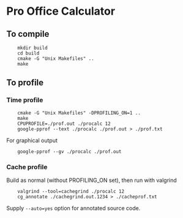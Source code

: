 Pro Office Calculator
=====================

## To compile

        mkdir build
        cd build
        cmake -G "Unix Makefiles" ..
        make

## To profile

### Time profile

        cmake -G "Unix Makefiles" -DPROFILING_ON=1 ..
        make
        CPUPROFILE=./prof.out ./procalc 12
        google-pprof --text ./procalc ./prof.out > ./prof.txt

For graphical output

        google-pprof --gv ./procalc ./prof.out

### Cache profile

Build as normal (without PROFILING_ON set), then run with valgrind

        valgrind --tool=cachegrind ./procalc 12
        cg_annotate ./cachegrind.out.1234 > ./cacheprof.txt

Supply `--auto=yes` option for annotated source code.
